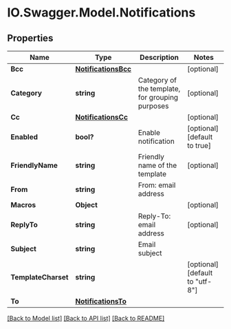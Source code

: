 # IO.Swagger.Model.Notifications
## Properties

Name | Type | Description | Notes
------------ | ------------- | ------------- | -------------
**Bcc** | [**NotificationsBcc**](NotificationsBcc.md) |  | [optional] 
**Category** | **string** | Category of the template, for grouping purposes | [optional] 
**Cc** | [**NotificationsCc**](NotificationsCc.md) |  | [optional] 
**Enabled** | **bool?** | Enable notification | [optional] [default to true]
**FriendlyName** | **string** | Friendly name of the template | [optional] 
**From** | **string** | From: email address | 
**Macros** | **Object** |  | [optional] 
**ReplyTo** | **string** | Reply-To: email address | [optional] 
**Subject** | **string** | Email subject | 
**TemplateCharset** | **string** |  | [optional] [default to "utf-8"]
**To** | [**NotificationsTo**](NotificationsTo.md) |  | 

[[Back to Model list]](../README.md#documentation-for-models) [[Back to API list]](../README.md#documentation-for-api-endpoints) [[Back to README]](../README.md)

